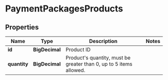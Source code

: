 

# PaymentPackagesProducts


## Properties

Name | Type | Description | Notes
------------ | ------------- | ------------- | -------------
**id** | **BigDecimal** | Product ID | 
**quantity** | **BigDecimal** | Product&#39;s quantity, must be greater than 0, up to 5 items allowed. | 



